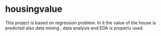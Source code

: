 # housingvalue
This project is based on regression problem. In it the value of the house is predicted also data mining , data analysis and EDA is properlu used.
